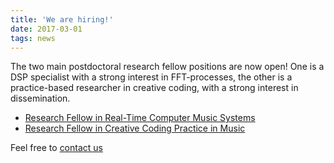 ```yaml
---
title: 'We are hiring!'
date: 2017-03-01
tags: news
---
```


The two main postdoctoral research fellow positions are now open! One is a DSP specialist with a strong interest in FFT-processes, the other is a practice-based researcher in creative coding, with a strong interest in dissemination.

- [Research Fellow in Real-Time Computer Music Systems](http://hud.ac/c5n)
- [Research Fellow in Creative Coding Practice in Music](http://hud.ac/c5o)

Feel free to [contact us](#footer)
